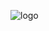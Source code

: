 ![logo](https://github.com/Yahyobek-12/github-finder/assets/143892121/5c446c37-781f-4abc-aad7-059877a79aef)
